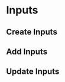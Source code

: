 # Inputs

## Create Inputs

<!--Add the GraphQL create inputs here.-->

## Add Inputs

<!--Add the GraphQL add inputs here.-->

## Update Inputs

<!--Add the GraphQL update inputs here.-->
